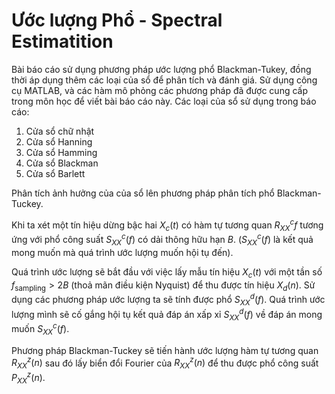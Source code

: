 
# Ước lượng Phổ - Spectral Estimatition
Bài báo cáo sử dụng phương pháp ước lượng phổ Blackman-Tukey, đồng thời áp dụng thêm các loại của sổ để phân tích và đánh giá. 
Sử dụng công cụ MATLAB, và các hàm mô phỏng các phương pháp đã được cung cấp trong môn học để viết bài báo cáo này.
Các loại của sổ sử dụng trong báo cáo: 

1. Cửa sổ chữ nhật
2. Cửa sổ Hanning
3. Cửa sổ Hamming
4. Cửa sổ Blackman
5. Cửa sổ Barlett

Phân tích ảnh hưởng của của sổ lên phương pháp phân tích phổ Blackman-Tuckey.

Khi ta xét một tín hiệu dừng bậc hai $X_c(t)$ có hàm tự tương quan $R^c_{XX}{f}$ tương ứng với phổ công suất $S^c_{XX}(f)$ có dải thông hữu hạn $B$. 
($S^c_{XX}(f)$ là kết quả mong muốn mà quá trình ước lượng muốn hội tụ đến).

Quá trình ước lượng sẽ bắt đầu với việc lấy mẫu tín hiệu $X_c(t)$ với một tần số $f_{\text{sampling}} > 2B$ (thoả mãn điều kiện Nyquist) 
để thu được tín hiệu $X_d(n)$. Sử dụng các phương pháp ước lượng ta sẽ tính được phổ $S^d_{XX}(f)$. Quá trình ước lượng mình sẽ cố gắng hội tụ kết quả đáp án xấp xỉ 
$S^d_{XX}(f)$ về đáp án mong muốn $S^c_{XX}(f)$.

Phương pháp Blackman-Tuckey sẽ tiến hành ước lượng hàm tự tương quan $R^z_{XX}(n)$ 
sau đó lấy biển đổi Fourier của $R^z_{XX}(n)$ để thu được phổ công suất $P^z_{XX}(n)$.